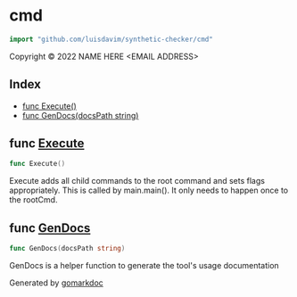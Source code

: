 <!-- Code generated by gomarkdoc. DO NOT EDIT -->

# cmd

```go
import "github.com/luisdavim/synthetic-checker/cmd"
```

Copyright © 2022 NAME HERE \<EMAIL ADDRESS\>

## Index

- [func Execute()](<#func-execute>)
- [func GenDocs(docsPath string)](<#func-gendocs>)


## func [Execute](<https://github.com/luisdavim/synthetic-checker/blob/main/cmd/root.go#L35>)

```go
func Execute()
```

Execute adds all child commands to the root command and sets flags appropriately. This is called by main.main\(\). It only needs to happen once to the rootCmd.

## func [GenDocs](<https://github.com/luisdavim/synthetic-checker/blob/main/cmd/root.go#L97>)

```go
func GenDocs(docsPath string)
```

GenDocs is a helper function to generate the tool's usage documentation



Generated by [gomarkdoc](<https://github.com/princjef/gomarkdoc>)
